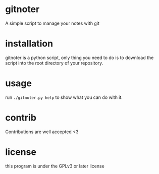 # gitnoter
A simple script to manage your notes with git
# installation
gitnoter is a python script, only thing you need to do is to download the script
into the root directory of your repository.
# usage
run ` ./gitnoter.py help ` to show what you can do with it.
# contrib
Contributions are well accepted <3
# license
this program is under the GPLv3 or later license
